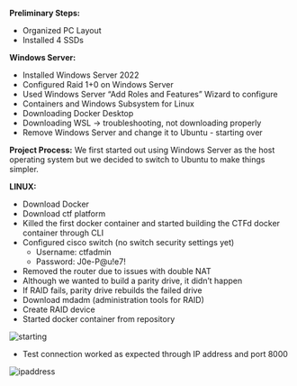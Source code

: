 **Preliminary Steps:**
- Organized PC Layout
- Installed 4 SSDs

**Windows Server:**
- Installed Windows Server 2022
- Configured Raid 1+0 on Windows Server
- Used Windows Server “Add Roles and Features” Wizard to configure
- Containers and Windows Subsystem for Linux
- Downloading Docker Desktop
- Downloading WSL -> troubleshooting, not downloading properly
- Remove Windows Server and change it to Ubuntu - starting over

**Project Process:**
We first started out using Windows Server as the host operating system but we decided to switch to Ubuntu to make things simpler. 

**LINUX:**
- Download Docker
- Download ctf platform
- Killed the first docker container and started building the CTFd docker container through CLI
- Configured cisco switch (no switch security settings yet)
    - Username: ctfadmin
    - Password: J0e-P@u!e7!
- Removed the router due to issues with double NAT
- Although we wanted to build a parity drive, it didn’t happen
- If RAID fails, parity drive rebuilds the failed drive
- Download mdadm (administration tools for RAID)
- Create RAID device
- Started docker container from repository

![starting](https://github.com/crazycoderLucy/cvnetworking23-24/assets/117693275/3f7341e0-2eea-48d2-986e-b38e95fa2964)

- Test connection worked as expected through IP address and port 8000

![ipaddress](https://github.com/crazycoderLucy/cvnetworking23-24/assets/117693275/3126052c-1e2c-412b-be30-2a1dd81a5d57)

